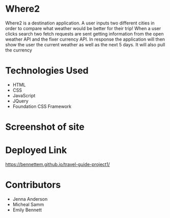 # Where2

Where2 is a destination application. A user inputs two different cities in order to compare 
what weather would be better for their trip! When a user clicks search two fetch requests are sent getting information from the open weather API and the fixer currency API. In response the application will then show the user the current weather as well as the next 5 days. It will also pull the currency 

# Technologies Used

- HTML
- CSS
- JavaScript
- JQuery
- Foundation CSS Framework

# Screenshot of site

# Deployed Link 

https://bennettem.github.io/travel-guide-project1/

# Contributors 
- Jenna Anderson
- Micheal Samm
- Emily Bennett 

